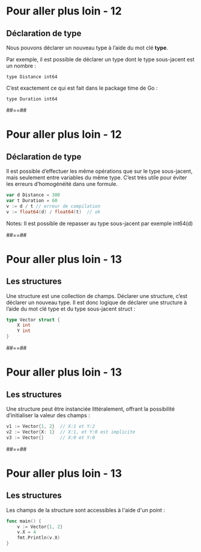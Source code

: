 <!-- .slide: class="with-code" -->

# Pour aller plus loin - 12

## Déclaration de type

Nous pouvons déclarer un nouveau type à l’aide du mot clé **type**.

Par exemple, il est possible de déclarer un type dont le type sous-jacent est un nombre :

`type Distance int64`

C’est exactement ce qui est fait dans le package time de Go :

`type Duration int64`

##==##

<!-- .slide: class="with-code" -->

# Pour aller plus loin - 12

## Déclaration de type

Il est possible d’effectuer les même opérations que sur le type sous-jacent, mais seulement entre variables du même type. C’est très utile pour éviter les erreurs d’homogénéité dans une formule.

```Go
var d Distance = 300
var t Duration = 60
v := d / t // erreur de compilation
v := float64(d) / float64(t)  // ok
```

<!-- .element: class="big-code" -->

Notes:
Il est possible de repasser au type sous-jacent par exemple int64(d)

##==##

<!-- .slide: class="with-code" -->

# Pour aller plus loin - 13

## Les structures

Une structure est une collection de champs. Déclarer une structure, c’est déclarer un nouveau type. Il est donc logique de déclarer une structure à l’aide du mot clé type et du type sous-jacent struct :

```Go
type Vector struct {
	X int
	Y int
}
```

<!-- .element: class="big-code" -->

##==##

<!-- .slide: class="with-code" -->

# Pour aller plus loin - 13

## Les structures

Une structure peut être instanciée littéralement, offrant la possibilité d’initialiser la valeur des champs :

```Go
v1 := Vector{1, 2}  // X:1 et Y:2
v2 := Vector{X: 1}  // X:1, et Y:0 est implicite
v3 := Vector{}      // X:0 et Y:0
```

<!-- .element: class="big-code" -->

##==##

<!-- .slide: class="with-code" -->

# Pour aller plus loin - 13

## Les structures

Les champs de la structure sont accessibles à l'aide d'un point :

```Go
func main() {
	v := Vector{1, 2}
	v.X = 4
	fmt.Println(v.X)
}
```

<!-- .element: class="big-code" -->
